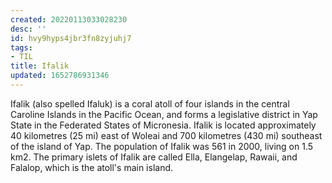 ```yaml
---
created: 20220113033028230
desc: ''
id: hvy9hyps4jbr3fn8zyjuhj7
tags:
- TIL
title: Ifalik
updated: 1652786931346
---
```

   
Ifalik (also spelled Ifaluk) is a coral atoll of four islands in the central Caroline Islands in the Pacific Ocean, and forms a legislative district in Yap State in the Federated States of Micronesia. Ifalik is located approximately 40 kilometres (25 mi) east of Woleai and 700 kilometres (430 mi) southeast of the island of Yap. The population of Ifalik was 561 in 2000, living on 1.5 km2. The primary islets of Ifalik are called Ella, Elangelap, Rawaii, and Falalop, which is the atoll's main island.